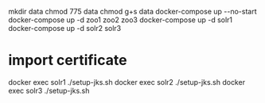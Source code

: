 
mkdir data
chmod 775 data
chmod g+s data
docker-compose up --no-start
docker-compose up -d zoo1 zoo2 zoo3
docker-compose up -d solr1
docker-compose up -d solr2 solr3
# import certificate
docker exec solr1 ./setup-jks.sh
docker exec solr2 ./setup-jks.sh
docker exec solr3 ./setup-jks.sh